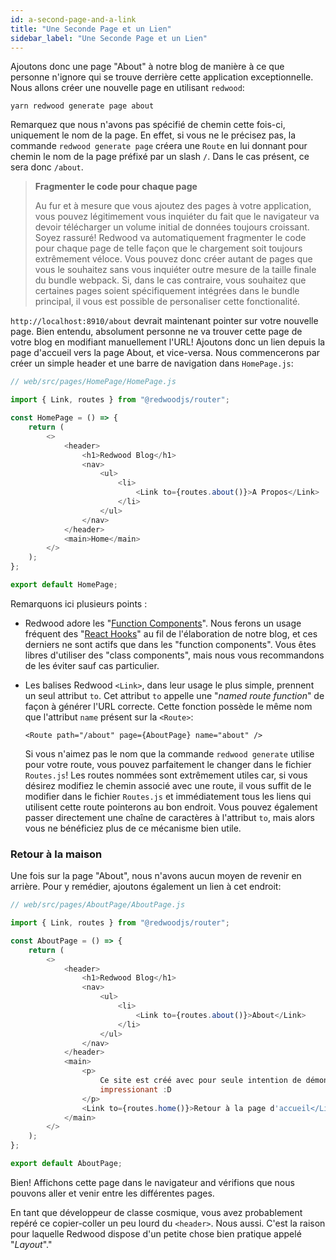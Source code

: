 ```yaml
---
id: a-second-page-and-a-link
title: "Une Seconde Page et un Lien"
sidebar_label: "Une Seconde Page et un Lien"
---
```


Ajoutons donc une page "About" à notre blog de manière à ce que personne n'ignore qui se trouve derrière cette application exceptionnelle. Nous allons créer une nouvelle page en utilisant `redwood`:

    yarn redwood generate page about

Remarquez que nous n'avons pas spécifié de chemin cette fois-ci, uniquement le nom de la page. En effet, si vous ne le précisez pas, la commande `redwood generate page` créera une `Route` en lui donnant pour chemin le nom de la page préfixé par un slash `/`. Dans le cas présent, ce sera donc `/about`.

> **Fragmenter le code pour chaque page**
> 
> Au fur et à mesure que vous ajoutez des pages à votre application, vous pouvez légitimement vous inquiéter du fait que le navigateur va devoir télécharger un volume initial de données toujours croissant. Soyez rassuré! Redwood va automatiquement fragmenter le code pour chaque page de telle façon que le chargement soit toujours extrêmement véloce. Vous pouvez donc créer autant de pages que vous le souhaitez sans vous inquiéter outre mesure de la taille finale du bundle webpack. Si, dans le cas contraire, vous souhaitez que certaines pages soient spécifiquement intégrées dans le bundle principal, il vous est possible de personaliser cette fonctionalité.

`http://localhost:8910/about` devrait maintenant pointer sur votre nouvelle page. Bien entendu, absolument personne ne va trouver cette page de votre blog en modifiant manuellement l'URL! Ajoutons donc un lien depuis la page d'accueil vers la page About, et vice-versa. Nous commencerons par créer un simple header et une barre de navigation dans `HomePage.js`:

```javascript {3,7-19}
// web/src/pages/HomePage/HomePage.js

import { Link, routes } from "@redwoodjs/router";

const HomePage = () => {
    return (
        <>
            <header>
                <h1>Redwood Blog</h1>
                <nav>
                    <ul>
                        <li>
                            <Link to={routes.about()}>A Propos</Link>
                        </li>
                    </ul>
                </nav>
            </header>
            <main>Home</main>
        </>
    );
};

export default HomePage;
```

Remarquons ici plusieurs points :

- Redwood adore les "[Function Components](https://www.robinwieruch.de/react-function-component)". Nous ferons un usage fréquent des "[React Hooks](https://reactjs.org/docs/hooks-intro.html)" au fil de l'élaboration de notre blog, et ces derniers ne sont actifs que dans les "function components". Vous êtes libres d'utiliser des "class components", mais nous vous recommandons de les éviter sauf cas particulier.
- Les balises Redwood `<Link>`, dans leur usage le plus simple, prennent un seul attribut `to`. Cet attribut `to` appelle une "_named route function_" de façon à générer l'URL correcte. Cette fonction possède le même nom que l'attribut `name` présent sur la `<Route>`:

  `<Route path="/about" page={AboutPage} name="about" />`

  Si vous n'aimez pas le nom que la commande `redwood generate` utilise pour votre route, vous pouvez parfaitement le changer dans le fichier `Routes.js`! Les routes nommées sont extrêmement utiles car, si vous désirez modifiez le chemin associé avec une route, il vous suffit de le modifier dans le fichier `Routes.js` et immédiatement tous les liens qui utilisent cette route pointerons au bon endroit. Vous pouvez également passer directement une chaîne de caractères à l'attribut `to`, mais alors vous ne bénéficiez plus de ce mécanisme bien utile.

### Retour à la maison

Une fois sur la page "About", nous n'avons aucun moyen de revenir en arrière. Pour y remédier, ajoutons également un lien à cet endroit:

```javascript {3,7-25}
// web/src/pages/AboutPage/AboutPage.js

import { Link, routes } from "@redwoodjs/router";

const AboutPage = () => {
    return (
        <>
            <header>
                <h1>Redwood Blog</h1>
                <nav>
                    <ul>
                        <li>
                            <Link to={routes.about()}>About</Link>
                        </li>
                    </ul>
                </nav>
            </header>
            <main>
                <p>
                    Ce site est créé avec pour seule intention de démontrer la puissance créative de Redwood! Oui, c'est très
                    impressionant :D
                </p>
                <Link to={routes.home()}>Retour à la page d'accueil</Link>
            </main>
        </>
    );
};

export default AboutPage;
```

Bien! Affichons cette page dans le navigateur and vérifions que nous pouvons aller et venir entre les différentes pages.

En tant que développeur de classe cosmique, vous avez probablement repéré ce copier-coller un peu lourd du `<header>`. Nous aussi. C'est la raison pour laquelle Redwood dispose d'un petite chose bien pratique appelé "_Layout_"."
